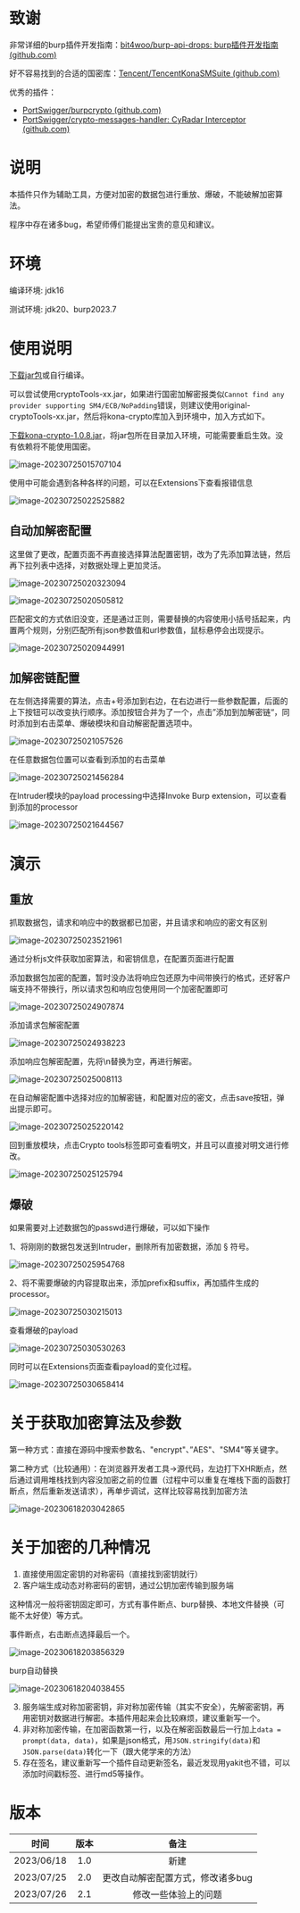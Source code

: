# 致谢

非常详细的burp插件开发指南：[bit4woo/burp-api-drops: burp插件开发指南 (github.com)](https://github.com/bit4woo/burp-api-drops)

好不容易找到的合适的国密库：[Tencent/TencentKonaSMSuite (github.com)](https://github.com/Tencent/TencentKonaSMSuite)

优秀的插件：

- [PortSwigger/burpcrypto (github.com)](https://github.com/portswigger/burpcrypto)
- [PortSwigger/crypto-messages-handler: CyRadar Interceptor (github.com)](https://github.com/portswigger/crypto-messages-handler)

# 说明

本插件只作为辅助工具，方便对加密的数据包进行重放、爆破，不能破解加密算法。

程序中存在诸多bug，希望师傅们能提出宝贵的意见和建议。

# 环境

编译环境: jdk16

测试环境: jdk20、burp2023.7

# 使用说明


[下载jar包](https://github.com/burp-ext-CryptoTools/CryptoTools/releases/tag/2.1)或自行编译。


可以尝试使用cryptoTools-xx.jar，如果进行国密加解密报类似`Cannot find any provider supporting SM4/ECB/NoPadding`错误，则建议使用original-cryptoTools-xx.jar，然后将kona-crypto库加入到环境中，加入方式如下。

[下载kona-crypto-1.0.8.jar](https://github.com/Tencent/TencentKonaSMSuite/releases/download/v1.0.8/kona-crypto-1.0.8.jar)，将jar包所在目录加入环境，可能需要重启生效。没有依赖将不能使用国密。

![image-20230725015707104](./assets/image-20230725015707104.png)

使用中可能会遇到各种各样的问题，可以在Extensions下查看报错信息

![image-20230725022525882](./assets/image-20230725022525882.png)

## 自动加解密配置

这里做了更改，配置页面不再直接选择算法配置密钥，改为了先添加算法链，然后再下拉列表中选择，对数据处理上更加灵活。

![image-20230725020323094](./assets/image-20230725020323094.png)

![image-20230725020505812](./assets/image-20230725020505812.png)

匹配密文的方式依旧没变，还是通过正则，需要替换的内容使用小括号括起来，内置两个规则，分别匹配所有json参数值和url参数值，鼠标悬停会出现提示。

![image-20230725020944991](./assets/image-20230725020944991.png)

## 加解密链配置

在左侧选择需要的算法，点击+号添加到右边，在右边进行一些参数配置，后面的上下按钮可以改变执行顺序。添加按钮合并为了一个，点击”添加到加解密链“，同时添加到右击菜单、爆破模块和自动解密配置选项中。

![image-20230725021057526](./assets/image-20230725021057526.png)

在任意数据包位置可以查看到添加的右击菜单

![image-20230725021456284](./assets/image-20230725021456284.png)

在Intruder模块的payload processing中选择Invoke Burp extension，可以查看到添加的processor

![image-20230725021644567](./assets/image-20230725021644567.png)

# 演示

## 重放

抓取数据包，请求和响应中的数据都已加密，并且请求和响应的密文有区别

![image-20230725023521961](./assets/image-20230725023521961.png)

通过分析js文件获取加密算法，和密钥信息，在配置页面进行配置

添加数据包加密的配置，暂时没办法将响应包还原为中间带换行的格式，还好客户端支持不带换行，所以请求包和响应包使用同一个加密配置即可

![image-20230725024907874](./assets/image-20230725024907874.png)

添加请求包解密配置

![image-20230725024938223](./assets/image-20230725024938223.png)

添加响应包解密配置，先将\n替换为空，再进行解密。

![image-20230725025008113](./assets/image-20230725025008113.png)

在自动解密配置中选择对应的加解密链，和配置对应的密文，点击save按钮，弹出提示即可。

![image-20230725025220142](./assets/image-20230725025220142.png)

回到重放模块，点击Crypto tools标签即可查看明文，并且可以直接对明文进行修改。

![image-20230725025125794](./assets/image-20230725025125794.png)

## 爆破

如果需要对上述数据包的passwd进行爆破，可以如下操作

1、将刚刚的数据包发送到Intruder，删除所有加密数据，添加 § 符号。

![image-20230725025954768](./assets/image-20230725025954768.png)

2、将不需要爆破的内容提取出来，添加prefix和suffix，再加插件生成的processor。

![image-20230725030215013](./assets/image-20230725030215013.png)

查看爆破的payload

![image-20230725030530263](./assets/image-20230725030530263.png)

同时可以在Extensions页面查看payload的变化过程。

![image-20230725030658414](./assets/image-20230725030658414.png)

# 关于获取加密算法及参数

第一种方式：直接在源码中搜索参数名、"encrypt"、”AES"、"SM4"等关键字。

第二种方式（比较通用）：在浏览器开发者工具->源代码，左边打下XHR断点，然后通过调用堆栈找到内容没加密之前的位置（过程中可以重复在堆栈下面的函数打断点，然后重新发送请求），再单步调试，这样比较容易找到加密方法

![image-20230618203042865](./assets/image-20230618203042865.png)

# 关于加密的几种情况

1. 直接使用固定密钥的对称密码（直接找到密钥就行）
2. 客户端生成动态对称密码的密钥，通过公钥加密传输到服务端

这种情况一般将密钥固定即可，方式有事件断点、burp替换、本地文件替换（可能不太好使）等方式。

事件断点，右击断点选择最后一个。

![image-20230618203856329](./assets/image-20230618203856329.png)

burp自动替换

![image-20230618204038455](./assets/image-20230618204038455.png)

3. 服务端生成对称加密密钥，非对称加密传输（其实不安全），先解密密钥，再用密钥对数据进行解密。本插件用起来会比较麻烦，建议重新写一个。
4. 非对称加密传输，在加密函数第一行，以及在解密函数最后一行加上`data = prompt(data, data)`，如果是json格式，用`JSON.stringify(data)`和`JSON.parse(data)`转化一下（跟大佬学来的方法）
5. 存在签名，建议重新写一个插件自动更新签名，最近发现用yakit也不错，可以添加时间戳标签、进行md5等操作。

# 版本

|     时间     | 版本  |         备注         |
|:----------:|:---:|:------------------:|
| 2023/06/18 | 1.0 |         新建         |
| 2023/07/25 | 2.0 | 更改自动解密配置方式，修改诸多bug |
| 2023/07/26 | 2.1 |     修改一些体验上的问题     |
